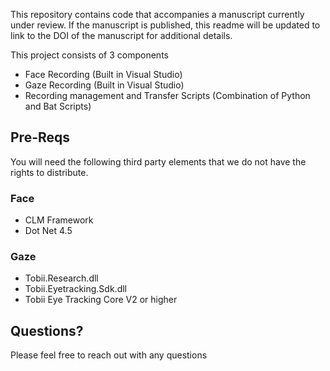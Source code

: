 This repository contains code that accompanies a manuscript currently under review. If the manuscript is published, this readme will be updated to link to the DOI of the manuscript for additional details. 

This project consists of 3 components

- Face Recording (Built in Visual Studio)
- Gaze Recording (Built in Visual Studio)
- Recording management and Transfer Scripts (Combination of Python and Bat Scripts)

## Pre-Reqs
You will need the following third party elements that we do not have the rights to distribute. 
### Face
- CLM Framework
- Dot Net 4.5 

### Gaze
- Tobii.Research.dll
- Tobii.Eyetracking.Sdk.dll
- Tobii Eye Tracking Core V2 or higher

## Questions?
Please feel free to reach out with any questions
